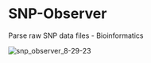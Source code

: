 # SNP-Observer
Parse raw SNP data files - Bioinformatics  

![snp_observer_8-29-23](https://github.com/kn0w0n3/SNP-Observer/assets/22214754/096ebdc7-bff4-4f5f-8e7d-0b8ca5809adf)  
